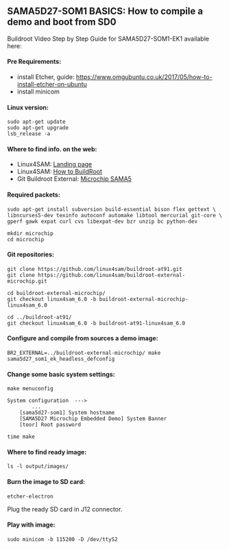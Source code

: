 ## SAMA5D27-SOM1 BASICS: How to compile a demo and boot from SD0

Buildroot Video Step by Step Guide for SAMA5D27-SOM1-EK1 available here: 

#### Pre Requirements:
- install Etcher, guide: https://www.omgubuntu.co.uk/2017/05/how-to-install-etcher-on-ubuntu 
- install minicom

#### Linux version:
```
sudo apt-get update
sudo apt-get upgrade
lsb_release -a 
```

#### Where to find info. on the web:
- Linux4SAM: [Landing page](https://www.at91.com/linux4sam/bin/view/Linux4SAM)
- Linux4SAM: [How to BuildRoot](https://www.at91.com/linux4sam/bin/view/Linux4SAM/BuildRootBuild)
- Git Buildroot External: [Microchip SAMA5](https://github.com/linux4sam/buildroot-external-microchip/)

#### Required packets:
```
sudo apt-get install subversion build-essential bison flex gettext \
libncurses5-dev texinfo autoconf automake libtool mercurial git-core \
gperf gawk expat curl cvs libexpat-dev bzr unzip bc python-dev

mkdir microchip
cd microchip
```

#### Git repositories:
```
git clone https://github.com/linux4sam/buildroot-at91.git
git clone https://github.com/linux4sam/buildroot-external-microchip.git

cd buildroot-external-microchip/
git checkout linux4sam_6.0 -b buildroot-external-microchip-linux4sam_6.0

cd ../buildroot-at91/
git checkout linux4sam_6.0 -b buildroot-at91-linux4sam_6.0
```
#### Configure and compile from sources a demo image:
```
BR2_EXTERNAL=../buildroot-external-microchip/ make sama5d27_som1_ek_headless_defconfig
```
#### Change some basic system settings: 

```
make menuconfig

System configuration  --->
        ...
    [sama5d27-som1] System hostname
	[SAMA5D27 Microchip Embedded Demo] System Banner
	[toor] Root password

time make
```
#### Where to find ready image:
```
ls -l output/images/
```
#### Burn the image to SD card:
```
etcher-electron
```

Plug the ready SD card in J12 connector.

#### Play with image:
```
sudo minicom -b 115200 -D /dev/ttyS2
```
